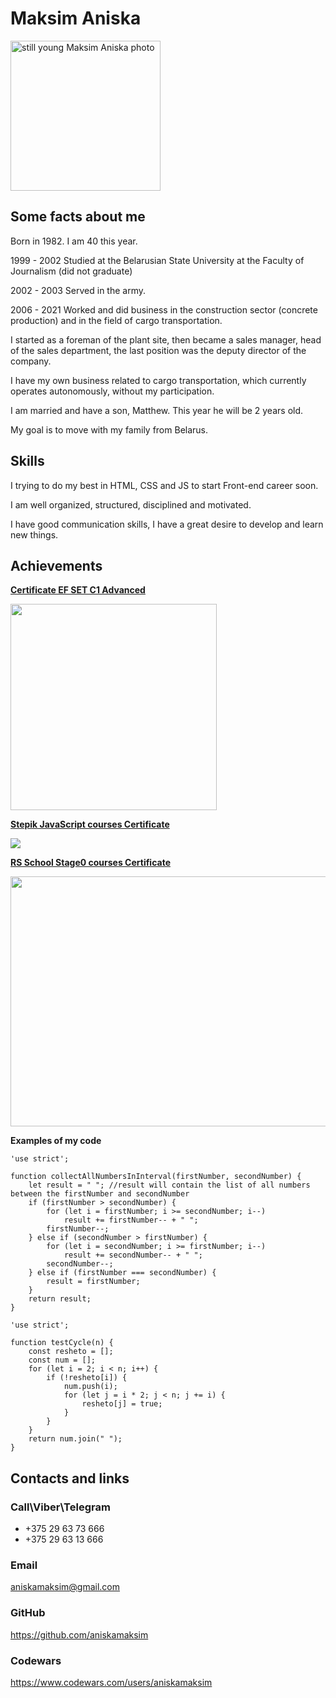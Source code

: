 # Maksim Aniska
<img src = "https://avatars.githubusercontent.com/u/106627293?v=4" width = "240" height = "240" alt = "still young Maksim Aniska photo" />

## Some facts about me
Born in 1982. I am 40 this year.

1999 - 2002 Studied at the Belarusian State University at the Faculty of Journalism (did not graduate)

2002 - 2003 Served in the army.

2006 - 2021 Worked and did business in the construction sector (concrete production) and in the field of cargo transportation.

I started as a foreman of the plant site, then became a sales manager, head of the sales department, the last position was the deputy director of the company.

I have my own business related to cargo transportation, which currently operates autonomously, without my participation.

I am married and have a son, Matthew. This year he will be 2 years old.

My goal is to move with my family from Belarus.

## Skills
I trying to do my best in HTML, CSS and JS to start Front-end career soon.

I am well organized, structured, disciplined and motivated.

I have good communication skills, I have a great desire to develop and learn new things.


## Achievements


<a href = "https://www.efset.org/cert/reYjvv">**Certificate EF SET C1 Advanced**</a>

<img src = "https://ibeton.by/wp-content/uploads/EFSET_MaksimAniska.png" href = "https://www.efset.org/cert/reYjvv" width = "330" height = "330" float = "left">

<a href = "https://stepik.org/certificate/756e53216330284945e45bdf3ec116229277adf0.pdf">**Stepik JavaScript courses Certificate**</a>

<img src = "https://stepik.org/certificate/756e53216330284945e45bdf3ec116229277adf0.png?resolution=small" float = "left">

<a href = "https://stepik.org/certificate/756e53216330284945e45bdf3ec116229277adf0.pdf">**RS School Stage0 courses Certificate**</a>

<img src = "https://ibeton.by/wp-content/uploads/RS_school_cerificate_stage0.png" width = "650" height = "400" float = "left">


**Examples of my code**
```
'use strict';

function collectAllNumbersInInterval(firstNumber, secondNumber) {
    let result = " "; //result will contain the list of all numbers between the firstNumber and secondNumber
    if (firstNumber > secondNumber) {
        for (let i = firstNumber; i >= secondNumber; i--)
            result += firstNumber-- + " ";
        firstNumber--;
    } else if (secondNumber > firstNumber) {
        for (let i = secondNumber; i >= firstNumber; i--)
            result += secondNumber-- + " ";
        secondNumber--;
    } else if (firstNumber === secondNumber) {
        result = firstNumber;
    }
    return result;
}
```

```
'use strict';

function testCycle(n) {
    const resheto = [];
    const num = [];
    for (let i = 2; i < n; i++) {
        if (!resheto[i]) {
            num.push(i);
            for (let j = i * 2; j < n; j += i) {
                resheto[j] = true;
            }
        }
    }
    return num.join(" ");
}
```

## Contacts and links
### Call\Viber\Telegram
* +375 29 63 73 666
* +375 29 63 13 666
### Email
aniskamaksim@gmail.com
### GitHub
https://github.com/aniskamaksim
### Codewars
https://www.codewars.com/users/aniskamaksim